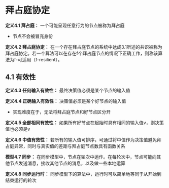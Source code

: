 # 拜占庭协定
**定义4.1 拜占庭：** 一个可能呈现任意行为的节点被称为拜占庭
* 节点不会被冒充身份

**定义4.2 拜占庭协定：** 在一个存在拜占庭节点的系统中达成3.1所述的共识被称为拜占庭协定。若一个算法可以在存在f个拜占庭节点的情况下正确工作，则称该算法为f-可适用（f-resilient）。

## 4.1 有效性
**定义4.3 任何输入有效性：** 最终决策值必须是某个节点的输入值

**定义4.4 正确输入有效性：** 决策值必须是某个好节点的输入值
* 实现难度在于，无法将拜占庭节点和好节点区分开



**定义4.5 全部相同有效性：** 如果所有好节点在起始时具有相同的输入值v，则决策值也必须是v

**定义4.6 中值有效性：** 若所有的输入值可排序，可通过将中值作为决策值避免拜占庭异常，同时与真实值的差距与拜占庭节点数具有函数关系

**模型4.7 同步：** 在同步模型中，节点在轮次中运作。在每轮次中，节点可能向其他节点发送消息，接收其他节点的消息，以及做一些本地运算

**定义4.8 同步运行时：** 同步模型下的算法中，运行时可以简单地等同于从开始到结束运行的轮次


